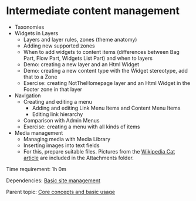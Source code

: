 # Intermediate content management



- Taxonomies
- Widgets in Layers
	- Layers and layer rules, zones (theme anatomy)
	- Adding new supported zones
	- When to add widgets to content items (differences between Bag Part, Flow Part, Widgets List Part) and when to layers
	- Demo: creating a new layer and an Html Widget
	- Demo: creating a new content type with the Widget stereotype, add that to a Zone
	- Exercise: creating NotTheHomepage layer and an Html Widget in the Footer zone in that layer
- Navigation
	- Creating and editing a menu
		- Adding and editing Link Menu Items and Content Menu Items
		- Editing link hierarchy
    - Comparison with Admin Menus
	- Exercise: creating a menu with all kinds of items
- Media management
	- Managing media with Media Library
    - Inserting images into text fields
    - For this, prepare suitable files. Pictures from the [Wikipedia Cat article](https://en.wikipedia.org/wiki/Cat) are included in the Attachments folder.

Time requirement: 1h 0m

Dependencies: [Basic site management](BasicSiteManagement)

Parent topic: [Core concepts and basic usage](./)